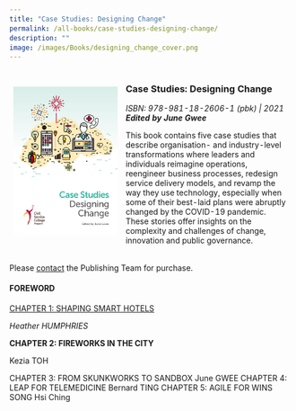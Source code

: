 ```yaml
---
title: "Case Studies: Designing Change"
permalink: /all-books/case-studies-designing-change/
description: ""
image: /images/Books/designing_change_cover.png
---
```

<style>
table
{ 
border-collapse: separate; 
border-spacing: 0px 0px; 	

}	

td
{
	border-style : hidden!important;
}

#book1 img	
{
width:3000px;	
}



.button1 a
{
	color: #9f2943;
	font-weight:bold;
}


	

	
</style>


<table id="book1">
<tbody>

<tr>
<td><img src="/images/Books/designing_change_cover.png"></td>
	
<td>	
<h3>Case Studies: Designing Change</h3>
<i>ISBN: 978-981-18-2606-1 (pbk) | 2021</i><br>
<b><i>Edited by June Gwee</i></b>

<p>This book contains five case studies that describe organisation- and industry-level transformations where leaders and individuals reimagine operations, reengineer business processes, redesign service delivery models, and revamp the way they use technology, especially when some of their best-laid
plans were abruptly changed by the COVID-19 pandemic. These stories offer insights on the complexity and challenges of change, innovation and public governance.</p>	

</td>
</tr>
</tbody>
</table>


<p>Please <a href="/csc-ethos/contact-us">contact</a> the Publishing Team for purchase.</p>

<h4>FOREWORD</h4>

<p><a href="https://rise.articulate.com/share/7J8nYGRlITVnMmf-dhqJ2S7YzUJ8YSlO>"> CHAPTER 1: SHAPING SMART HOTELS</a></p>
<i>Heather HUMPHRIES</i>



<p><b>CHAPTER 2: FIREWORKS IN THE CITY</b></p>
Kezia TOH




CHAPTER 3: FROM SKUNKWORKS TO SANDBOX
June GWEE
CHAPTER 4: LEAP FOR TELEMEDICINE
Bernard TING
CHAPTER 5: AGILE FOR WINS
SONG Hsi Ching